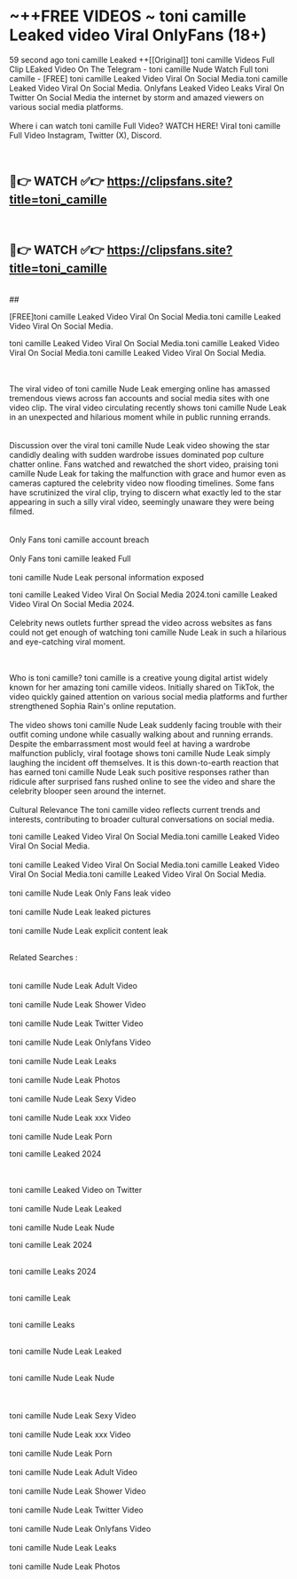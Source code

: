 # ~++FREE VIDEOS ~ toni camille Leaked video Viral OnlyFans (18+)<br>


59 second ago toni camille Leaked ++[[Original]] toni camille Videos Full Clip LEaked Video On The Telegram  - toni camille Nude  Watch Full toni camille - [FREE] toni camille Leaked Video Viral On Social Media.toni camille Leaked Video Viral On Social Media.   Onlyfans Leaked Video Leaks Viral On Twitter On Social Media the internet by storm and amazed viewers on various social media platforms. <br><br>
Where i can watch toni camille Full Video? WATCH HERE! Viral toni camille Full Video Instagram, Twitter (X), Discord. <br>


 <br>

##  🔴👉 WATCH ✅👉  <a href="https://clipsfans.site?title=toni_camille&ref=git">https://clipsfans.site?title=toni_camille</a> <br>
  <br>

##  🔴👉 WATCH ✅👉  <a href="https://clipsfans.site?title=toni_camille&ref=git">https://clipsfans.site?title=toni_camille</a> <br>
  <br>
  ##



[FREE]toni camille Leaked Video Viral On Social Media.toni camille Leaked Video Viral On Social Media. <br>

toni camille Leaked Video Viral On Social Media.toni camille Leaked Video Viral On Social Media.toni camille Leaked Video Viral On Social Media. <br>


  <br>

  <br>
The viral video of toni camille Nude Leak emerging online has amassed tremendous views across fan accounts and social media sites with one video clip. The viral video circulating recently shows toni camille Nude Leak in an unexpected and hilarious moment while in public running errands.<br>
<br>


<br>
Discussion over the viral toni camille Nude Leak video showing the star candidly dealing with sudden wardrobe issues dominated pop culture chatter online. Fans watched and rewatched the short video, praising toni camille Nude Leak for taking the malfunction with grace and humor even as cameras captured the celebrity video now flooding timelines. Some fans have scrutinized the viral clip, trying to discern what exactly led to the star appearing in such a silly viral video, seemingly unaware they were being filmed.<br>
<br>
<br> 
Only Fans toni camille account breach<br>
<br>
Only Fans toni camille leaked Full <br>
<br>
toni camille Nude Leak personal information exposed<br>

toni camille Leaked Video Viral On Social Media 2024.toni camille Leaked Video Viral On Social Media 2024. <br>
<br>
Celebrity news outlets further spread the video across websites as fans could not get enough of watching toni camille Nude Leak in such a hilarious and eye-catching viral moment.<br>
<br>

<br>
Who is toni camille? toni camille is a creative young digital artist widely known for her amazing toni camille videos. Initially shared on TikTok, the video quickly gained attention on various social media platforms and further strengthened Sophia Rain's online reputation.<br>
<br>
The video shows toni camille Nude Leak suddenly facing trouble with their outfit coming undone while casually walking about and running errands. Despite the embarrassment most would feel at having a wardrobe malfunction publicly, viral footage shows toni camille Nude Leak simply laughing the incident off themselves. It is this down-to-earth reaction that has earned toni camille Nude Leak such positive responses rather than ridicule after surprised fans rushed online to see the video and share the celebrity blooper seen around the internet.<br>
<br>
Cultural Relevance The toni camille video reflects current trends and interests, contributing to broader cultural conversations on social media.<br>

toni camille Leaked Video Viral On Social Media.toni camille Leaked Video Viral On Social Media.<br>
<br>
toni camille Leaked Video Viral On Social Media.toni camille Leaked Video Viral On Social Media.toni camille Leaked Video Viral On Social Media.<br>
<br>
toni camille Nude Leak Only Fans leak video<br>
<br>
toni camille Nude Leak leaked pictures<br>
<br>
toni camille Nude Leak explicit content leak<br>


<br>
Related Searches :<br>
<br>

<br>
toni camille Nude Leak Adult Video<br>
<br>
toni camille Nude Leak Shower Video<br>
<br>
toni camille Nude Leak Twitter Video<br>
<br>
toni camille Nude Leak Onlyfans Video<br>
<br>
toni camille Nude Leak Leaks<br>
<br>
toni camille Nude Leak Photos<br>

<br>
toni camille Nude Leak Sexy Video<br>
<br>
toni camille Nude Leak xxx Video<br>
<br>
toni camille Nude Leak Porn<br>

toni camille  Leaked 2024 <br> <br>
<br>

toni camille Leaked Video on Twitter <br>
<br>
toni camille Nude Leak Leaked<br>
<br>
toni camille Nude Leak Nude<br>


toni camille  Leak 2024 <br> <br>



toni camille  Leaks 2024 <br> <br>



 
toni camille  Leak<br> <br>



toni camille  Leaks<br> <br>


toni camille Nude Leak Leaked<br> <br>

toni camille Nude Leak Nude<br> <br>
<br> <br>
toni camille Nude Leak Sexy Video
<br> <br>
toni camille Nude Leak xxx Video
<br> <br>
toni camille Nude Leak Porn
<br> <br>
toni camille Nude Leak Adult Video
<br> <br>
toni camille Nude Leak Shower Video
<br> <br>
toni camille Nude Leak Twitter Video
<br> <br>
toni camille Nude Leak Onlyfans Video
<br> <br>
toni camille Nude Leak Leaks
<br> <br>
toni camille Nude Leak Photos






</p>




 



</p>










